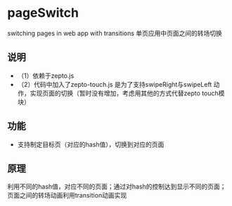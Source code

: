 pageSwitch
==========

switching pages in web app with transitions
单页应用中页面之间的转场切换

## 说明
* （1）依赖于zepto.js
* （2）代码中加入了zepto-touch.js 是为了支持swipeRight与swipeLeft 动作，实现页面的切换（暂时没有增加，考虑用其他的方式代替zepto touch模块）

## 功能
*  支持制定目标页（对应的hash值），切换到对应的页面

## 原理

利用不同的hash值，对应不同的页面；通过对hash的控制达到显示不同的页面；页面之间的转场动画利用transition动画实现